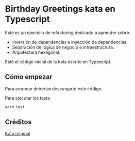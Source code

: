 # Birthday Greetings kata en Typescript

Este es un ejercicio de refactoring dedicado a aprender sobre:
- Inversión de dependencias e inyección de dependencias.
- Separación de lógica de negocio e infraestructura.
- Arquitectura hexagonal.

Esté el código inicial de la kata escrito en Typescript.

## Cómo empezar

Para arrancar deberías descargarte este código.

Para ejecutar los tests:

```bash
yarn test
```

## Créditos

[Kata original](http://matteo.vaccari.name/blog/archives/154)